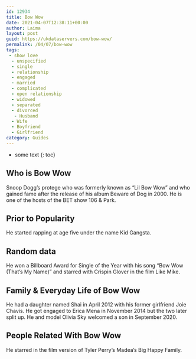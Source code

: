 ```yaml
---
id: 12934
title: Bow Wow
date: 2021-04-07T12:38:11+00:00
author: Laima
layout: post
guid: https://ukdataservers.com/bow-wow/
permalink: /04/07/bow-wow
tags:
 - show love
  - unspecified
  - single
  - relationship
  - engaged
  - married
  - complicated
  - open relationship
  - widowed
  - separated
  - divorced
   - Husband
  - Wife
  - Boyfriend
  - Girlfriend
category: Guides
---
```


* some text
{: toc}


## Who is Bow Wow
                  
                  
                  
Snoop Dogg&#8217;s protege who was formerly known as &#8220;Lil Bow Wow&#8221; and who gained fame after the release of his album Beware of Dog in 2000. He is one of the hosts of the BET show 106 & Park.
                  
              
            
              
            
                
                
                
## Prior to Popularity
                  
                  
                  
He started rapping at age five under the name Kid Gangsta.
                  
              
            
              
            
                
                
                
## Random data
                  
                  
                  
He won a Billboard Award for Single of the Year with his song &#8220;Bow Wow (That&#8217;s My Name)&#8221; and starred with Crispin Glover in the film Like Mike.
                  
              
            
              
            
                
                
                
## Family & Everyday Life of Bow Wow
                  
                  
                  
He had a daughter named Shai in April 2012 with his former girlfriend Joie Chavis. He got engaged to Erica Mena in November 2014 but the two later split up. He and model Olivia Sky welcomed a son in September 2020. 
                  
              
            
              
            
                
                
                
## People Related With Bow Wow
                  
                  
                  
He starred in the film version of Tyler Perry&#8217;s Madea&#8217;s Big Happy Family.
                  
              
            
              
            
                
              
            
              
              
            
            
              
            
          
          
          